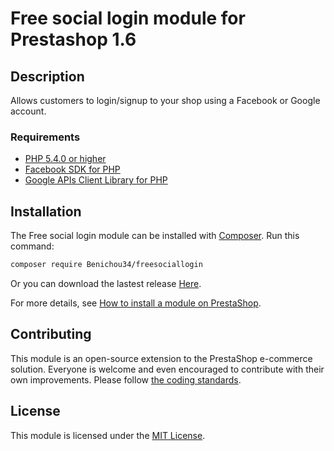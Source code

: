 # Free social login module for Prestashop 1.6

## Description

Allows customers to login/signup to your shop using a Facebook or Google account.

### Requirements

* [PHP 5.4.0 or higher](http://www.php.net/)
* [Facebook SDK for PHP](https://github.com/facebook/facebook-php-sdk-v4)
* [Google APIs Client Library for PHP](https://github.com/google/google-api-php-client)

## Installation

The Free social login module can be installed with [Composer](https://getcomposer.org/). Run this command:

```sh
composer require Benichou34/freesociallogin
```

Or you can download the lastest release [Here](github.benichou-software.com/freesociallogin_10.zip).

For more details, see [How to install a module on PrestaShop](http://addons.prestashop.com/en/content/21-how-to).

## Contributing

This module is an open-source extension to the PrestaShop e-commerce solution. Everyone is welcome and even encouraged to contribute with their own improvements.
Please follow [the coding standards](http://doc.prestashop.com/display/PS16/Coding+Standards).

## License

This module is licensed under the [MIT License](http://opensource.org/licenses/MIT).
